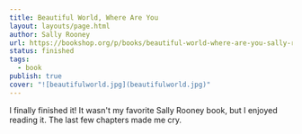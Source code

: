 ```yaml
---
title: Beautiful World, Where Are You
layout: layouts/page.html
author: Sally Rooney
url: https://bookshop.org/p/books/beautiful-world-where-are-you-sally-rooney/18811941?ean=9781250859044
status: finished
tags:
  - book
publish: true
cover: "![beautifulworld.jpg](beautifulworld.jpg)"
---
```

I finally finished it! It wasn't my favorite Sally Rooney book, but I enjoyed reading it. The last few chapters made me cry.